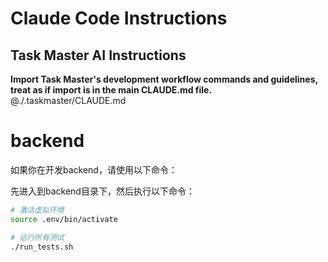 # Claude Code Instructions

## Task Master AI Instructions
**Import Task Master's development workflow commands and guidelines, treat as if import is in the main CLAUDE.md file.**
@./.taskmaster/CLAUDE.md

# backend

如果你在开发backend，请使用以下命令：

先进入到backend目录下，然后执行以下命令：
```bash
# 激活虚拟环境
source .env/bin/activate

# 运行所有测试
./run_tests.sh
```
